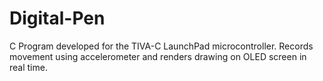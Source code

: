 # Digital-Pen

C Program developed for the TIVA-C LaunchPad microcontroller. Records movement using accelerometer and renders drawing on OLED screen in real time.

